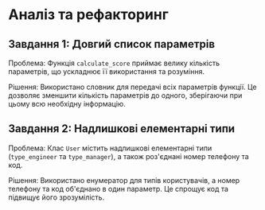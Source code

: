 # Аналіз та рефакторинг

## Завдання 1: Довгий список параметрів

Проблема: Функція `calculate_score` приймає велику кількість параметрів, 
що ускладнює її використання та розуміння.

Рішення: Використано словник для передачі всіх параметрів функції. 
Це дозволяє зменшити кількість параметрів до одного, зберігаючи при цьому всю необхідну інформацію.

## Завдання 2: Надлишкові елементарні типи

Проблема: Клас `User` містить надлишкові елементарні типи (`type_engineer` та `type_manager`), 
а також роз'єднані номер телефону та код.

Рішення: Використано енумератор для типів користувачів, 
а номер телефону та код об'єднано в один параметр. Це спрощує код та підвищує його зрозумілість.
